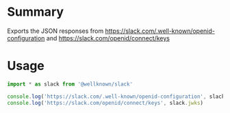 # Summary

Exports the JSON responses from https://slack.com/.well-known/openid-configuration and https://slack.com/openid/connect/keys

# Usage

```js
import * as slack from '@wellknown/slack'

console.log('https://slack.com/.well-known/openid-configuration', slack.metadata)
console.log('https://slack.com/openid/connect/keys', slack.jwks)
```

